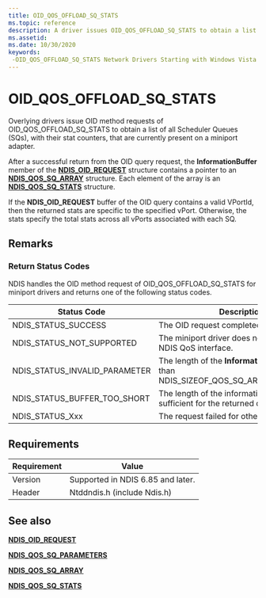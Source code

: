 ```yaml
---
title: OID_QOS_OFFLOAD_SQ_STATS
ms.topic: reference
description: A driver issues OID_QOS_OFFLOAD_SQ_STATS to obtain a list of all Scheduler Queues (SQs) currently on a miniport adapter.
ms.assetid:
ms.date: 10/30/2020
keywords: 
 -OID_QOS_OFFLOAD_SQ_STATS Network Drivers Starting with Windows Vista
---
```


# OID_QOS_OFFLOAD_SQ_STATS

Overlying drivers issue OID method requests of OID_QOS_OFFLOAD_SQ_STATS to obtain a list of all Scheduler Queues (SQs), with their stat counters, that are currently present on a miniport adapter.

After a successful return from the OID query request, the **InformationBuffer** member of the [**NDIS_OID_REQUEST**](/windows-hardware/drivers/ddi/oidrequest/ns-oidrequest-ndis_oid_request) structure contains a pointer to an [**NDIS_QOS_SQ_ARRAY**](/windows-hardware/drivers/ddi/ntddndis/ns-ntddndis-ndis_qos_sq_parameters_enum_array) structure. Each element of the array is an [**NDIS_QOS_SQ_STATS**](/windows-hardware/drivers/ddi/ntddndis/ns-ntddndis-ndis_qos_sq_stats) structure.

If the **NDIS_OID_REQUEST** buffer of the OID query contains a valid VPortId, then the returned stats are specific to the specified vPort. Otherwise, the stats specify the total stats across all vPorts associated with each SQ.

## Remarks

### Return Status Codes

NDIS handles the OID method request of OID_QOS_OFFLOAD_SQ_STATS for miniport drivers and returns one of the following status codes.

|Status Code|Description|
|--- |--- |
|NDIS_STATUS_SUCCESS|The OID request completed successfully.|
|NDIS_STATUS_NOT_SUPPORTED|The miniport driver does not support the NDIS QoS interface.|
|NDIS_STATUS_INVALID_PARAMETER|The length of the **InformationBuffer** is less than NDIS_SIZEOF_QOS_SQ_ARRAY_REVISION_1.|
|NDIS_STATUS_BUFFER_TOO_SHORT|The length of the information buffer is not sufficient for the returned data.|
|NDIS_STATUS_Xxx|The request failed for other reasons.|

 

## Requirements

|Requirement|Value|
|--- |--- |
|Version|Supported in NDIS 6.85 and later.|
|Header|Ntddndis.h (include Ndis.h)|

## See also

[**NDIS\_OID\_REQUEST**](/windows-hardware/drivers/ddi/oidrequest/ns-oidrequest-ndis_oid_request)

[**NDIS_QOS_SQ_PARAMETERS**](/windows-hardware/drivers/ddi/ntddndis/ns-ntddndis-ndis_qos_sq_parameters)

[**NDIS_QOS_SQ_ARRAY**](/windows-hardware/drivers/ddi/ntddndis/ns-ntddndis-ndis_qos_sq_parameters_enum_array)

[**NDIS_QOS_SQ_STATS**](/windows-hardware/drivers/ddi/ntddndis/ns-ntddndis-ndis_qos_sq_stats)
 
